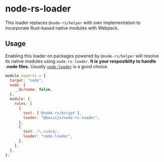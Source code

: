 # node-rs-loader
This loader replaces `@node-rs/helper` with own implementation to incorporate Rust-based native modules with Webpack.

## Usage
Enabling this loader on packages powered by `@node-rs/helper` will resolve its native modules using `node-rs-loader`.
**It is your resposiblity to handle .node files.** Usually [`node-loader`](https://github.com/webpack-contrib/node-loader) is a good choice.

```js
module.exports = {
  target: "node",
  node: {
    __dirname: false,
  },
  module: {
    rules: [
      {
        test: ['@node-rs/bcrypt'],
        loader: "@basixjs/node-rs-loader",
      },
      {
        test: /\.node$/,
        loader: "node-loader",
      },
    ],
  },
};
```
